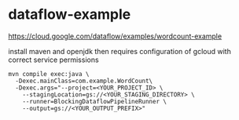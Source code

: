 # dataflow-example

https://cloud.google.com/dataflow/examples/wordcount-example

install maven and openjdk then
requires configuration of gcloud with correct service permissions

```
mvn compile exec:java \
  -Dexec.mainClass=com.example.WordCount\
  -Dexec.args="--project=<YOUR_PROJECT_ID> \
    --stagingLocation=gs://<YOUR_STAGING_DIRECTORY> \
    --runner=BlockingDataflowPipelineRunner \
    --output=gs://<YOUR_OUTPUT_PREFIX>"
```



